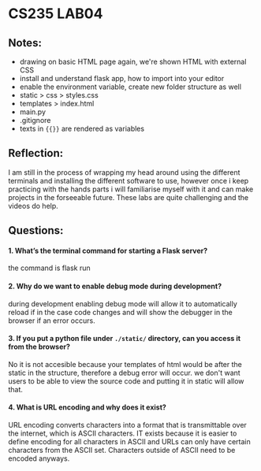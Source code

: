 # CS235 LAB04
## Notes:
- drawing on basic HTML page again, we're shown HTML with external CSS
- install and understand flask app, how to import into your editor
- enable the environment variable, create new folder structure as well 
- static > css > styles.css
- templates > index.html
- main.py
- .gitignore
- texts in `{{}}` are rendered as variables

## Reflection: 
 I am still in the process of wrapping my head around using the different terminals and installing the different software to use, however once i keep practicing with the hands
 parts i will familiarise myself with it and can make projects in the forseeable future. These labs are quite challenging and the videos do help.
 
## Questions:
 
#### 1. Whatʼs the terminal command for starting a Flask server?
  the command is flask run
  
#### 2. Why do we want to enable debug mode during development?
  during development enabling debug mode will allow it to automatically reload if in the case code changes and will show the debugger in the browser if an error occurs.

#### 3. If you put a python file under `./static/` directory, can you access it from the browser?
  No it is not accesible because your templates of html would be after the static in the structure, therefore a debug error will occur.
  we don't want users to be able to view the source code and putting it in static will allow that.

#### 4. What is URL encoding and why does it exist?
  URL encoding converts characters into a format that is transmittable over the internet, which is ASCII characters. IT exists because it is easier to define encoding for all characters in ASCII and URLs can only have certain characters from the ASCII set. Characters outside of ASCII need to be encoded anyways.
